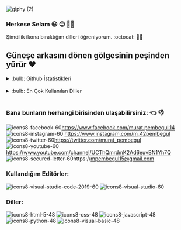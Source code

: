![giphy (2)](https://user-images.githubusercontent.com/121448902/210799922-fa0568be-788b-4abb-a648-7da4436a12b8.gif)

### Herkese Selam 😆 :blush: 🧑‍🎨 

Şimdilik ikona bıraktığım dilleri öğreniyorum. :octocat: 👷‍♂️

## Güneşe arkasını dönen gölgesinin peşinden yürür  ❤️
 
 
 
 <details>
<summary> :bulb: Github İstatistikleri</summary>
 <img src="https://github-readme-stats.vercel.app/api?username=MuratPembegul&theme=radical">
</details><br>

 <details>
<summary> :bulb: En Çok Kullanılan Diller </summary>
 <img src="https://github-readme-stats.vercel.app/api/top-langs/?username=MuratPembegul&theme=radical">
</details><br>
 
### Bana bunların herhangi birisinden ulaşabilirsiniz: 👈 👎 <br>



![icons8-facebook-60](https://user-images.githubusercontent.com/121448902/210606786-22f64798-5119-4ba4-9f0f-7fe0a991bea5.png)https://www.facebook.com/murat.pembegul.14 <br> 
![icons8-instagram-60](https://user-images.githubusercontent.com/121448902/210781571-3ed9ac92-d555-4696-b099-a758718649a6.png)
https://www.instagram.com/m_42pembegul<br>
![icons8-twitter-60](https://user-images.githubusercontent.com/121448902/210623920-551fa946-561c-4fb1-b2ea-23deee94ce18.png)https://twitter.com/murat_pembegul<br>
![icons8-youtube-60](https://user-images.githubusercontent.com/121448902/210624597-83635803-bc54-4061-8864-6e00296ba4c0.png) https://www.youtube.com/channel/UCThQmrdmK2Ad6euvBN1Yh7Q<br>
![icons8-secured-letter-60](https://user-images.githubusercontent.com/121448902/210625852-911f6f2d-f72c-4246-b721-f167556e27d3.png)https://mpembegul15@gmail.com<br>
 
### Kullandığım Editörler:
 ![icons8-visual-studio-code-2019-60](https://user-images.githubusercontent.com/121448902/211033361-2da93c6f-b9a1-4401-ba31-12f99082a2f0.png)
![icons8-visual-studio-60](https://user-images.githubusercontent.com/121448902/211034608-7c8574a5-084f-430c-b0a1-598b6bdcf945.png)

 
 ### Diller: 
![icons8-html-5-48](https://user-images.githubusercontent.com/121448902/210796436-b46078be-0d84-4b78-b291-9ee9d0255107.png)
![icons8-css-48](https://user-images.githubusercontent.com/121448902/210796484-9c5398b1-9938-4abb-a986-920de09119ee.png)
![icons8-javascript-48](https://user-images.githubusercontent.com/121448902/210796510-0bbb1264-0fd5-44a1-9292-425bbdc7f30d.png)
![icons8-python-48](https://user-images.githubusercontent.com/121448902/210796568-f035cee5-dc1e-4655-b12c-790bcdd05565.png)
![icons8-visual-basic-48](https://user-images.githubusercontent.com/121448902/210796602-4a573afd-ec1c-4abd-894a-5a9495ddd918.png)





